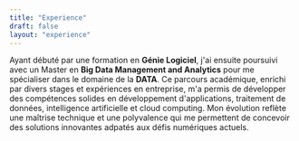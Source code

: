 ```yaml
---
title: "Experience"
draft: false
layout: "experience"
---
```


Ayant débuté par une formation en **Génie Logiciel**, j'ai ensuite poursuivi avec un Master en **Big Data Management and Analytics** pour me spécialiser dans le domaine de la **DATA**. Ce parcours académique, enrichi par divers stages et expériences en entreprise, m'a permis de développer des compétences solides en développement d'applications, traitement de données, intelligence artificielle et cloud computing. Mon évolution reflète une maîtrise technique et une polyvalence qui me permettent de concevoir des solutions innovantes adpatés aux défis numériques actuels.
